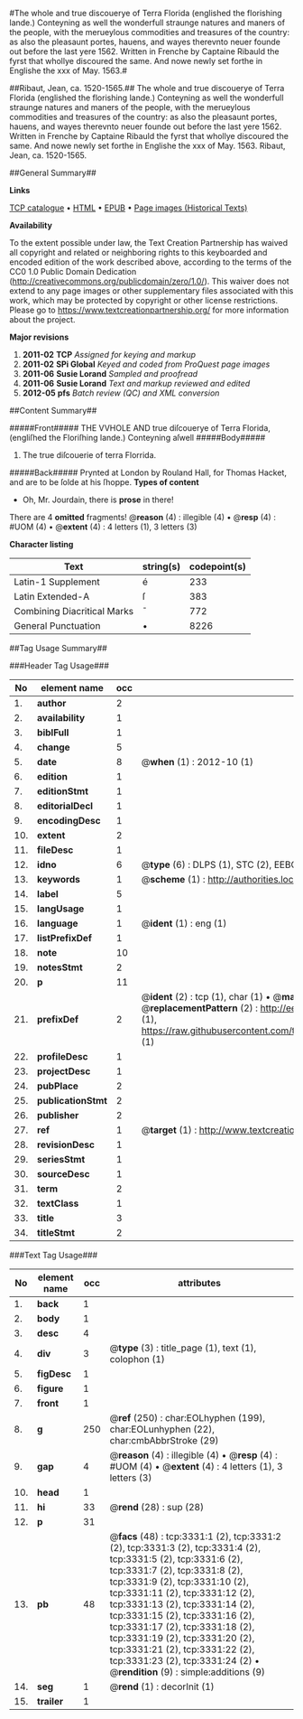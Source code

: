 #The whole and true discouerye of Terra Florida (englished the florishing lande.) Conteyning as well the wonderfull straunge natures and maners of the people, with the merueylous commodities and treasures of the country: as also the pleasaunt portes, hauens, and wayes therevnto neuer founde out before the last yere 1562. Written in Frenche by Captaine Ribauld the fyrst that whollye discoured the same. And nowe newly set forthe in Englishe the xxx of May. 1563.#

##Ribaut, Jean, ca. 1520-1565.##
The whole and true discouerye of Terra Florida (englished the florishing lande.) Conteyning as well the wonderfull straunge natures and maners of the people, with the merueylous commodities and treasures of the country: as also the pleasaunt portes, hauens, and wayes therevnto neuer founde out before the last yere 1562. Written in Frenche by Captaine Ribauld the fyrst that whollye discoured the same. And nowe newly set forthe in Englishe the xxx of May. 1563.
Ribaut, Jean, ca. 1520-1565.

##General Summary##

**Links**

[TCP catalogue](http://www.ota.ox.ac.uk/tcp/)  • 
[HTML](http://tei.it.ox.ac.uk/tcp/Texts-HTML/free/A10/A10692.html)  • 
[EPUB](http://tei.it.ox.ac.uk/tcp/Texts-EPUB/free/A10/A10692.epub) • 
[Page images (Historical Texts)](https://historicaltexts.jisc.ac.uk/eebo-99838939e)

**Availability**

To the extent possible under law, the Text Creation Partnership has waived all copyright and related or neighboring rights to this keyboarded and encoded edition of the work described above, according to the terms of the CC0 1.0 Public Domain Dedication (http://creativecommons.org/publicdomain/zero/1.0/). This waiver does not extend to any page images or other supplementary files associated with this work, which may be protected by copyright or other license restrictions. Please go to https://www.textcreationpartnership.org/ for more information about the project.

**Major revisions**

1. __2011-02__ __TCP__ *Assigned for keying and markup*
1. __2011-02__ __SPi Global__ *Keyed and coded from ProQuest page images*
1. __2011-06__ __Susie Lorand__ *Sampled and proofread*
1. __2011-06__ __Susie Lorand__ *Text and markup reviewed and edited*
1. __2012-05__ __pfs__ *Batch review (QC) and XML conversion*

##Content Summary##

#####Front#####
THE VVHOLE AND true diſcouerye of Terra Florida, (engliſhed the Floriſhing lande.) Conteyning aſwell
#####Body#####

1. The true diſcouerie of terra Florrida.

#####Back#####
Prynted at London by Rouland Hall, for Thomas Hacket, and are to be ſolde at his ſhoppe.
**Types of content**

  * Oh, Mr. Jourdain, there is **prose** in there!

There are 4 **omitted** fragments! 
 @__reason__ (4) : illegible (4)  •  @__resp__ (4) : #UOM (4)  •  @__extent__ (4) : 4 letters (1), 3 letters (3)

**Character listing**


|Text|string(s)|codepoint(s)|
|---|---|---|
|Latin-1 Supplement|é|233|
|Latin Extended-A|ſ|383|
|Combining             Diacritical Marks|̄|772|
|General Punctuation|•|8226|

##Tag Usage Summary##

###Header Tag Usage###

|No|element name|occ|attributes|
|---|---|---|---|
|1.|__author__|2||
|2.|__availability__|1||
|3.|__biblFull__|1||
|4.|__change__|5||
|5.|__date__|8| @__when__ (1) : 2012-10 (1)|
|6.|__edition__|1||
|7.|__editionStmt__|1||
|8.|__editorialDecl__|1||
|9.|__encodingDesc__|1||
|10.|__extent__|2||
|11.|__fileDesc__|1||
|12.|__idno__|6| @__type__ (6) : DLPS (1), STC (2), EEBO-CITATION (1), PROQUEST (1), VID (1)|
|13.|__keywords__|1| @__scheme__ (1) : http://authorities.loc.gov/ (1)|
|14.|__label__|5||
|15.|__langUsage__|1||
|16.|__language__|1| @__ident__ (1) : eng (1)|
|17.|__listPrefixDef__|1||
|18.|__note__|10||
|19.|__notesStmt__|2||
|20.|__p__|11||
|21.|__prefixDef__|2| @__ident__ (2) : tcp (1), char (1)  •  @__matchPattern__ (2) : ([0-9\-]+):([0-9IVX]+) (1), (.+) (1)  •  @__replacementPattern__ (2) : http://eebo.chadwyck.com/downloadtiff?vid=$1&page=$2 (1), https://raw.githubusercontent.com/textcreationpartnership/Texts/master/tcpchars.xml#$1 (1)|
|22.|__profileDesc__|1||
|23.|__projectDesc__|1||
|24.|__pubPlace__|2||
|25.|__publicationStmt__|2||
|26.|__publisher__|2||
|27.|__ref__|1| @__target__ (1) : http://www.textcreationpartnership.org/docs/. (1)|
|28.|__revisionDesc__|1||
|29.|__seriesStmt__|1||
|30.|__sourceDesc__|1||
|31.|__term__|2||
|32.|__textClass__|1||
|33.|__title__|3||
|34.|__titleStmt__|2||


###Text Tag Usage###

|No|element name|occ|attributes|
|---|---|---|---|
|1.|__back__|1||
|2.|__body__|1||
|3.|__desc__|4||
|4.|__div__|3| @__type__ (3) : title_page (1), text (1), colophon (1)|
|5.|__figDesc__|1||
|6.|__figure__|1||
|7.|__front__|1||
|8.|__g__|250| @__ref__ (250) : char:EOLhyphen (199), char:EOLunhyphen (22), char:cmbAbbrStroke (29)|
|9.|__gap__|4| @__reason__ (4) : illegible (4)  •  @__resp__ (4) : #UOM (4)  •  @__extent__ (4) : 4 letters (1), 3 letters (3)|
|10.|__head__|1||
|11.|__hi__|33| @__rend__ (28) : sup (28)|
|12.|__p__|31||
|13.|__pb__|48| @__facs__ (48) : tcp:3331:1 (2), tcp:3331:2 (2), tcp:3331:3 (2), tcp:3331:4 (2), tcp:3331:5 (2), tcp:3331:6 (2), tcp:3331:7 (2), tcp:3331:8 (2), tcp:3331:9 (2), tcp:3331:10 (2), tcp:3331:11 (2), tcp:3331:12 (2), tcp:3331:13 (2), tcp:3331:14 (2), tcp:3331:15 (2), tcp:3331:16 (2), tcp:3331:17 (2), tcp:3331:18 (2), tcp:3331:19 (2), tcp:3331:20 (2), tcp:3331:21 (2), tcp:3331:22 (2), tcp:3331:23 (2), tcp:3331:24 (2)  •  @__rendition__ (9) : simple:additions (9)|
|14.|__seg__|1| @__rend__ (1) : decorInit (1)|
|15.|__trailer__|1||

